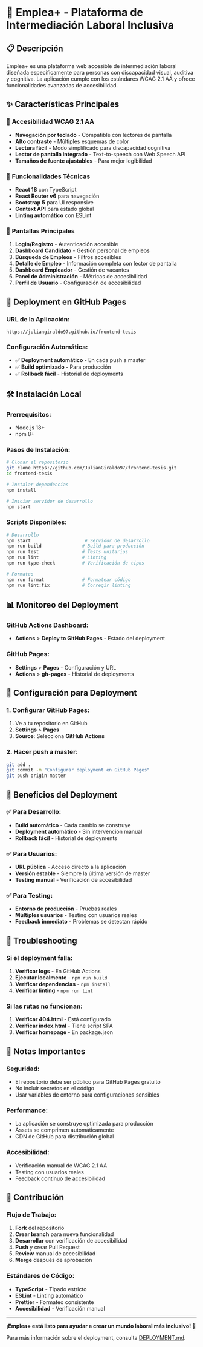 # 🚀 Emplea+ - Plataforma de Intermediación Laboral Inclusiva

## 📋 Descripción

Emplea+ es una plataforma web accesible de intermediación laboral diseñada específicamente para personas con discapacidad visual, auditiva y cognitiva. La aplicación cumple con los estándares WCAG 2.1 AA y ofrece funcionalidades avanzadas de accesibilidad.

## ✨ Características Principales

### 🎯 **Accesibilidad WCAG 2.1 AA**
- **Navegación por teclado** - Compatible con lectores de pantalla
- **Alto contraste** - Múltiples esquemas de color
- **Lectura fácil** - Modo simplificado para discapacidad cognitiva
- **Lector de pantalla integrado** - Text-to-speech con Web Speech API
- **Tamaños de fuente ajustables** - Para mejor legibilidad

### 🔧 **Funcionalidades Técnicas**
- **React 18** con TypeScript
- **React Router v6** para navegación
- **Bootstrap 5** para UI responsive
- **Context API** para estado global
- **Linting automático** con ESLint

### 📱 **Pantallas Principales**
1. **Login/Registro** - Autenticación accesible
2. **Dashboard Candidato** - Gestión personal de empleos
3. **Búsqueda de Empleos** - Filtros accesibles
4. **Detalle de Empleo** - Información completa con lector de pantalla
5. **Dashboard Empleador** - Gestión de vacantes
6. **Panel de Administración** - Métricas de accesibilidad
7. **Perfil de Usuario** - Configuración de accesibilidad

## 🚀 Deployment en GitHub Pages

### **URL de la Aplicación:**
```
https://juliangiraldo97.github.io/frontend-tesis
```

### **Configuración Automática:**
- ✅ **Deployment automático** - En cada push a master
- ✅ **Build optimizado** - Para producción
- ✅ **Rollback fácil** - Historial de deployments

## 🛠️ Instalación Local

### **Prerrequisitos:**
- Node.js 18+
- npm 8+

### **Pasos de Instalación:**

```bash
# Clonar el repositorio
git clone https://github.com/JulianGiraldo97/frontend-tesis.git
cd frontend-tesis

# Instalar dependencias
npm install

# Iniciar servidor de desarrollo
npm start
```

### **Scripts Disponibles:**

```bash
# Desarrollo
npm start                    # Servidor de desarrollo
npm run build               # Build para producción
npm run test                # Tests unitarios
npm run lint                # Linting
npm run type-check          # Verificación de tipos

# Formateo
npm run format              # Formatear código
npm run lint:fix            # Corregir linting
```

## 📊 Monitoreo del Deployment

### **GitHub Actions Dashboard:**
- **Actions** > **Deploy to GitHub Pages** - Estado del deployment

### **GitHub Pages:**
- **Settings** > **Pages** - Configuración y URL
- **Actions** > **gh-pages** - Historial de deployments

## 🔧 Configuración para Deployment

### **1. Configurar GitHub Pages:**
1. Ve a tu repositorio en GitHub
2. **Settings** > **Pages**
3. **Source**: Selecciona **GitHub Actions**

### **2. Hacer push a master:**
```bash
git add .
git commit -m "Configurar deployment en GitHub Pages"
git push origin master
```

## 🎯 Beneficios del Deployment

### **✅ Para Desarrollo:**
- **Build automático** - Cada cambio se construye
- **Deployment automático** - Sin intervención manual
- **Rollback fácil** - Historial de deployments

### **✅ Para Usuarios:**
- **URL pública** - Acceso directo a la aplicación
- **Versión estable** - Siempre la última versión de master
- **Testing manual** - Verificación de accesibilidad

### **✅ Para Testing:**
- **Entorno de producción** - Pruebas reales
- **Múltiples usuarios** - Testing con usuarios reales
- **Feedback inmediato** - Problemas se detectan rápido

## 🔧 Troubleshooting

### **Si el deployment falla:**
1. **Verificar logs** - En GitHub Actions
2. **Ejecutar localmente** - `npm run build`
3. **Verificar dependencias** - `npm install`
4. **Verificar linting** - `npm run lint`

### **Si las rutas no funcionan:**
1. **Verificar 404.html** - Está configurado
2. **Verificar index.html** - Tiene script SPA
3. **Verificar homepage** - En package.json

## 📝 Notas Importantes

### **Seguridad:**
- El repositorio debe ser público para GitHub Pages gratuito
- No incluir secretos en el código
- Usar variables de entorno para configuraciones sensibles

### **Performance:**
- La aplicación se construye optimizada para producción
- Assets se comprimen automáticamente
- CDN de GitHub para distribución global

### **Accesibilidad:**
- Verificación manual de WCAG 2.1 AA
- Testing con usuarios reales
- Feedback continuo de accesibilidad

## 🤝 Contribución

### **Flujo de Trabajo:**
1. **Fork** del repositorio
2. **Crear branch** para nueva funcionalidad
3. **Desarrollar** con verificación de accesibilidad
4. **Push** y crear Pull Request
5. **Review** manual de accesibilidad
6. **Merge** después de aprobación

### **Estándares de Código:**
- **TypeScript** - Tipado estricto
- **ESLint** - Linting automático
- **Prettier** - Formateo consistente
- **Accesibilidad** - Verificación manual

---

**¡Emplea+ está listo para ayudar a crear un mundo laboral más inclusivo!** 🎉

Para más información sobre el deployment, consulta [DEPLOYMENT.md](./DEPLOYMENT.md). 